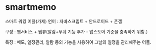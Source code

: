 # smartmemo
스마트 워킹 어플(가제)
언어 : 자바스크립트 + 안드로이드 + 폰갭

구성 : 웹서비스 + 웹뷰(알림+푸쉬 기능 추가 - 앱스토어 기준을 충족하기 위함.)

특징 : 메모, 일정관리, 알람 등의 기능을 사용하여 그날의 일정을 관리해주는 어플.

